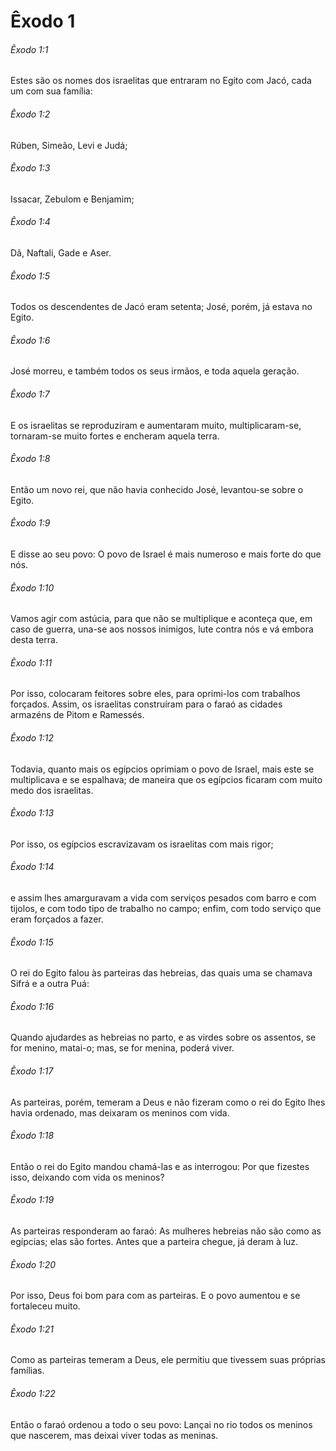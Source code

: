 # Êxodo 1

###### Êxodo 1:1

Estes são os nomes dos israelitas que entraram no Egito com Jacó, cada um com sua família:

###### Êxodo 1:2

Rúben, Simeão, Levi e Judá;

###### Êxodo 1:3

Issacar, Zebulom e Benjamim;

###### Êxodo 1:4

Dã, Naftali, Gade e Aser.

###### Êxodo 1:5

Todos os descendentes de Jacó eram setenta; José, porém, já estava no Egito.

###### Êxodo 1:6

José morreu, e também todos os seus irmãos, e toda aquela geração.

###### Êxodo 1:7

E os israelitas se reproduziram e aumentaram muito, multiplicaram-se, tornaram-se muito fortes e encheram aquela terra.

###### Êxodo 1:8

Então um novo rei, que não havia conhecido José, levantou-se sobre o Egito.

###### Êxodo 1:9

E disse ao seu povo: O povo de Israel é mais numeroso e mais forte do que nós.

###### Êxodo 1:10

Vamos agir com astúcia, para que não se multiplique e aconteça que, em caso de guerra, una-se aos nossos inimigos, lute contra nós e vá embora desta terra.

###### Êxodo 1:11

Por isso, colocaram feitores sobre eles, para oprimi-los com trabalhos forçados. Assim, os israelitas construíram para o faraó as cidades armazéns de Pitom e Ramessés.

###### Êxodo 1:12

Todavia, quanto mais os egípcios oprimiam o povo de Israel, mais este se multiplicava e se espalhava; de maneira que os egípcios ficaram com muito medo dos israelitas.

###### Êxodo 1:13

Por isso, os egípcios escravizavam os israelitas com mais rigor;

###### Êxodo 1:14

e assim lhes amarguravam a vida com serviços pesados com barro e com tijolos, e com todo tipo de trabalho no campo; enfim, com todo serviço que eram forçados a fazer.

###### Êxodo 1:15

O rei do Egito falou às parteiras das hebreias, das quais uma se chamava Sifrá e a outra Puá:

###### Êxodo 1:16

Quando ajudardes as hebreias no parto, e as virdes sobre os assentos, se for menino, matai-o; mas, se for menina, poderá viver.

###### Êxodo 1:17

As parteiras, porém, temeram a Deus e não fizeram como o rei do Egito lhes havia ordenado, mas deixaram os meninos com vida.

###### Êxodo 1:18

Então o rei do Egito mandou chamá-las e as interrogou: Por que fizestes isso, deixando com vida os meninos?

###### Êxodo 1:19

As parteiras responderam ao faraó: As mulheres hebreias não são como as egípcias; elas são fortes. Antes que a parteira chegue, já deram à luz.

###### Êxodo 1:20

Por isso, Deus foi bom para com as parteiras. E o povo aumentou e se fortaleceu muito.

###### Êxodo 1:21

Como as parteiras temeram a Deus, ele permitiu que tivessem suas próprias famílias.

###### Êxodo 1:22

Então o faraó ordenou a todo o seu povo: Lançai no rio todos os meninos que nascerem, mas deixai viver todas as meninas.


